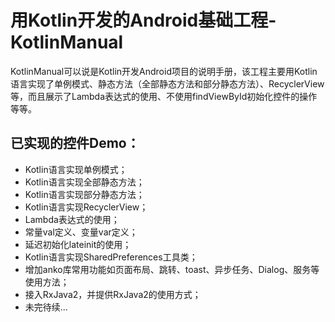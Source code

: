 # 用Kotlin开发的Android基础工程-KotlinManual
KotlinManual可以说是Kotlin开发Android项目的说明手册，该工程主要用Kotlin语言实现了单例模式、静态方法（全部静态方法和部分静态方法）、RecyclerView等，而且展示了Lambda表达式的使用、不使用findViewById初始化控件的操作等等。
## 已实现的控件Demo：
- Kotlin语言实现单例模式；
- Kotlin语言实现全部静态方法；
- Kotlin语言实现部分静态方法；
- Kotlin语言实现RecyclerView；
- Lambda表达式的使用；
- 常量val定义、变量var定义；
- 延迟初始化lateinit的使用；
- Kotlin语言实现SharedPreferences工具类；
- 增加anko库常用功能如页面布局、跳转、toast、异步任务、Dialog、服务等使用方法；
- 接入RxJava2，并提供RxJava2的使用方式；
- 未完待续...
